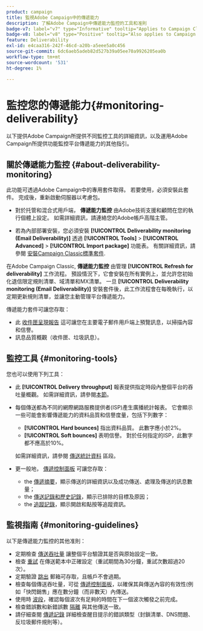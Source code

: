 ```yaml
---
product: campaign
title: 監視Adobe Campaign中的傳遞能力
description: 了解Adobe Campaign中傳遞能力監控的工具和准則
badge-v7: label="v7" type="Informative" tooltip="Applies to Campaign Classic v7"
badge-v8: label="v8" type="Positive" tooltip="Also applies to Campaign v8"
feature: Deliverability
exl-id: e4caa316-242f-46cd-a20b-a5eee5a0c456
source-git-commit: 6dc6aeb5adeb82d527b39a05ee70a9926205ea0b
workflow-type: tm+mt
source-wordcount: '531'
ht-degree: 1%

---
```


# 監控您的傳遞能力{#monitoring-deliverability}



以下提供Adobe Campaign所提供不同監控工具的詳細資訊，以及運用Adobe Campaign所提供功能監控平台傳遞能力的其他指引。

## 關於傳遞能力監控 {#about-deliverability-monitoring}

此功能可透過Adobe Campaign中的專用套件取得。 若要使用，必須安裝此套件。 完成後，重新啟動伺服器以考慮包。
* 對於托管和混合式用戶端， **傳遞能力監控** 由Adobe技術支援和顧問在您的執行個體上設定。 如需詳細資訊，請連絡您的Adobe帳戶高階主管。

* 若為內部部署安裝，您必須安裝 **[!UICONTROL Deliverability monitoring (Email Deliverability)]** 透過 **[!UICONTROL Tools]** > **[!UICONTROL Advanced]** > **[!UICONTROL Import package]** 功能表。 有關詳細資訊，請參閱 [安裝Campaign Classic標準套件](../../installation/using/installing-campaign-standard-packages.md).

在Adobe Campaign Classic, **傳遞能力監控** 由管理 **[!UICONTROL Refresh for deliverability]** 工作流程。 預設情況下，它會安裝在所有實例上，並允許您初始化退信限定規則清單、域清單和MX清單。 一旦 **[!UICONTROL Deliverability monitoring (Email Deliverability)]** 安裝套件後，此工作流程會在每晚執行，以定期更新規則清單，並讓您主動管理平台傳遞能力。

傳遞能力套件可讓您存取：

* 此 [收件匣呈現報告](inbox-rendering.md) 這可讓您在主要電子郵件用戶端上預覽訊息，以掃描內容和信譽。
* 訊息品質概觀（收件匣、垃圾訊息）。

## 監控工具 {#monitoring-tools}

您也可以使用下列工具：

* 此 **[!UICONTROL Delivery throughput]** 報表提供指定時段內整個平台的吞吐量概觀。 如需詳細資訊，請參閱[本節](../../reporting/using/global-reports.md#delivery-throughput)。
* 每個傳送都為不同的網際網路服務提供者(ISP)產生廣播統計報表。 它會顯示一些可能會影響傳遞能力的資料品質和信譽度量，包括下列數字：
   * **[!UICONTROL Hard bounces]** 指出資料品質。 此數字應小於2%。
   * **[!UICONTROL Soft bounces]** 表明信譽。 對於任何指定的ISP，此數字都不應高於10%。

   如需詳細資訊，請參閱 [傳送統計資料](../../reporting/using/global-reports.md#delivery-statistics) 區段。
* 更一般地， [傳遞控制面板](about-delivery-monitoring.md) 可讓您存取：
   * the [傳遞摘要](delivery-dashboard.md#delivery-summary)，顯示傳送的詳細資訊以及成功傳送、處理及傳送的訊息數量；
   * the [傳送記錄和歷史記錄](delivery-dashboard.md#delivery-logs-and-history)，顯示已排除的目標及原因；
   * the [追蹤記錄](delivery-dashboard.md#tracking-logs)，顯示開啟和點按等追蹤資訊。

## 監視指南 {#monitoring-guidelines}

以下是傳遞能力監控的其他准則：

* 定期檢查 [傳送吞吐量](../../reporting/using/global-reports.md#delivery-throughput) 讓整個平台驗證其是否與原始設定一致。
* 檢查 [重試](understanding-delivery-failures.md#retries-after-a-delivery-temporary-failure) 在傳送範本中正確設定（重試期間為30分鐘，重試次數超過20次）。
* 定期驗證 [跳出](understanding-delivery-failures.md#bounce-mail-management) 郵箱可存取，且帳戶不會過期。
* 檢查每個傳送吞吐量，可從 [傳遞控制面板](delivery-dashboard.md)，以確保其與傳送內容的有效性(例如「快閃銷售」應在數分鐘（而非數天）內傳送。
* 使用時 [波段](steps-sending-the-delivery.md#sending-using-multiple-waves)，確認每個波次有足夠的時間在下一個波次觸發之前完成。
* 檢查錯誤數和新錯誤數 [隔離](understanding-quarantine-management.md) 與其他傳送一致。
* 請仔細查閱 [傳遞記錄](delivery-dashboard.md#delivery-logs-and-history) 詳細檢查醒目提示的錯誤類型（封鎖清單、DNS問題、反垃圾郵件規則等）。
